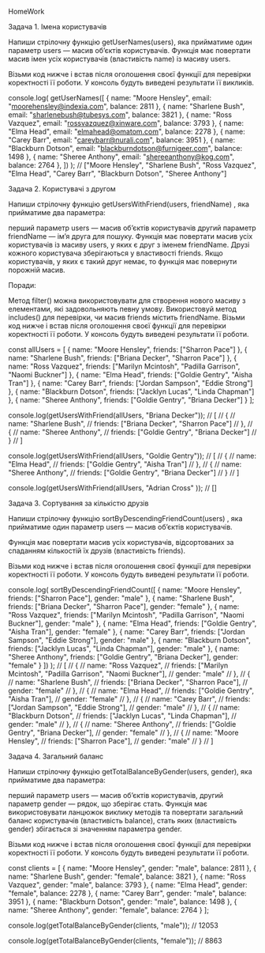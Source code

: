 HomeWork

Задача 1. Імена користувачів

Напиши стрілочну функцію getUserNames(users), яка прийматиме один параметр users
— масив об’єктів користувачів. Функція має повертати масив імен усіх
користувачів (властивість name) із масиву users.

Візьми код нижче і встав після оголошення своєї функції для перевірки
коректності її роботи. У консоль будуть виведені результати її викликів.

console.log( getUserNames([ { name: "Moore Hensley", email:
"moorehensley@indexia.com", balance: 2811 }, { name: "Sharlene Bush", email:
"sharlenebush@tubesys.com", balance: 3821 }, { name: "Ross Vazquez", email:
"rossvazquez@xinware.com", balance: 3793 }, { name: "Elma Head", email:
"elmahead@omatom.com", balance: 2278 }, { name: "Carey Barr", email:
"careybarr@nurali.com", balance: 3951 }, { name: "Blackburn Dotson", email:
"blackburndotson@furnigeer.com", balance: 1498 }, { name: "Sheree Anthony",
email: "shereeanthony@kog.com", balance: 2764 }, ]) ); // ["Moore Hensley",
"Sharlene Bush", "Ross Vazquez", "Elma Head", "Carey Barr", "Blackburn Dotson",
"Sheree Anthony"]

Задача 2. Користувачі з другом

Напиши стрілочну функцію getUsersWithFriend(users, friendName) , яка прийматиме
два параметра:

перший параметр users — масив об’єктів користувачів другий параметр friendName —
ім’я друга для пошуку. Функція має повертати масив усіх користувачів із масиву
users, у яких є друг з іменем friendName. Друзі кожного користувача зберігаються
у властивості friends. Якщо користувачів, у яких є такий друг немає, то функція
має повернути порожній масив.

Поради:

Метод filter() можна використовувати для створення нового масиву з елементами,
які задовольняють певну умову. Використовуй метод includes() для перевірки, чи
масив friends містить friendName. Візьми код нижче і встав після оголошення
своєї функції для перевірки коректності її роботи. У консоль будуть виведені
результати її роботи.

const allUsers = [ { name: "Moore Hensley", friends: ["Sharron Pace"] }, { name:
"Sharlene Bush", friends: ["Briana Decker", "Sharron Pace"] }, { name: "Ross
Vazquez", friends: ["Marilyn Mcintosh", "Padilla Garrison", "Naomi Buckner"] },
{ name: "Elma Head", friends: ["Goldie Gentry", "Aisha Tran"] }, { name: "Carey
Barr", friends: ["Jordan Sampson", "Eddie Strong"] }, { name: "Blackburn
Dotson", friends: ["Jacklyn Lucas", "Linda Chapman"] }, { name: "Sheree
Anthony", friends: ["Goldie Gentry", "Briana Decker"] } ];

console.log(getUsersWithFriend(allUsers, "Briana Decker")); // [ // { // name:
"Sharlene Bush", // friends: ["Briana Decker", "Sharron Pace"] // }, // { //
name: "Sheree Anthony", // friends: ["Goldie Gentry", "Briana Decker"] // } // ]

console.log(getUsersWithFriend(allUsers, "Goldie Gentry")); // [ // { // name:
"Elma Head", // friends: ["Goldie Gentry", "Aisha Tran"] // }, // { // name:
"Sheree Anthony", // friends: ["Goldie Gentry", "Briana Decker"] // } // ]

console.log(getUsersWithFriend(allUsers, "Adrian Cross" )); // []

Задача 3. Сортування за кількістю друзів

Напиши стрілочну функцію sortByDescendingFriendCount(users) , яка прийматиме
один параметр users — масив об’єктів користувачів.

Функція має повертати масив усіх користувачів, відсортованих за спаданням
кількостій їх друзів (властивість friends).

Візьми код нижче і встав після оголошення своєї функції для перевірки
коректності її роботи. У консоль будуть виведені результати її роботи.

console.log( sortByDescendingFriendCount([ { name: "Moore Hensley", friends:
["Sharron Pace"], gender: "male" }, { name: "Sharlene Bush", friends: ["Briana
Decker", "Sharron Pace"], gender: "female" }, { name: "Ross Vazquez", friends:
["Marilyn Mcintosh", "Padilla Garrison", "Naomi Buckner"], gender: "male" }, {
name: "Elma Head", friends: ["Goldie Gentry", "Aisha Tran"], gender: "female" },
{ name: "Carey Barr", friends: ["Jordan Sampson", "Eddie Strong"], gender:
"male" }, { name: "Blackburn Dotson", friends: ["Jacklyn Lucas", "Linda
Chapman"], gender: "male" }, { name: "Sheree Anthony", friends: ["Goldie
Gentry", "Briana Decker"], gender: "female" } ]) ); // [ // { // name: "Ross
Vazquez", // friends: ["Marilyn Mcintosh", "Padilla Garrison", "Naomi Buckner"],
// gender: "male" // }, // { // name: "Sharlene Bush", // friends: ["Briana
Decker", "Sharron Pace"], // gender: "female" // }, // { // name: "Elma Head",
// friends: ["Goldie Gentry", "Aisha Tran"], // gender: "female" // }, // { //
name: "Carey Barr", // friends: ["Jordan Sampson", "Eddie Strong"], // gender:
"male" // }, // { // name: "Blackburn Dotson", // friends: ["Jacklyn Lucas",
"Linda Chapman"], // gender: "male" // }, // { // name: "Sheree Anthony", //
friends: ["Goldie Gentry", "Briana Decker"], // gender: "female" // }, // { //
name: "Moore Hensley", // friends: ["Sharron Pace"], // gender: "male" // } // ]

Задача 4. Загальний баланс

Напиши стрілочну функцію getTotalBalanceByGender(users, gender), яка прийматиме
два параметра:

перший параметр users — масив об’єктів користувачів, другий параметр gender —
рядок, що зберігає стать. Функція має використовувати ланцюжок виклику методів
та повертати загальний баланс користувачів (властивість balance), стать яких
(властивість gender) збігається зі значенням параметра gender.

Візьми код нижче і встав після оголошення своєї функції для перевірки
коректності її роботи. У консоль будуть виведені результати її роботи.

const clients = [ { name: "Moore Hensley", gender: "male", balance: 2811 }, {
name: "Sharlene Bush", gender: "female", balance: 3821 }, { name: "Ross
Vazquez", gender: "male", balance: 3793 }, { name: "Elma Head", gender:
"female", balance: 2278 }, { name: "Carey Barr", gender: "male", balance: 3951
}, { name: "Blackburn Dotson", gender: "male", balance: 1498 }, { name: "Sheree
Anthony", gender: "female", balance: 2764 } ];

console.log(getTotalBalanceByGender(clients, "male")); // 12053

console.log(getTotalBalanceByGender(clients, "female")); // 8863
